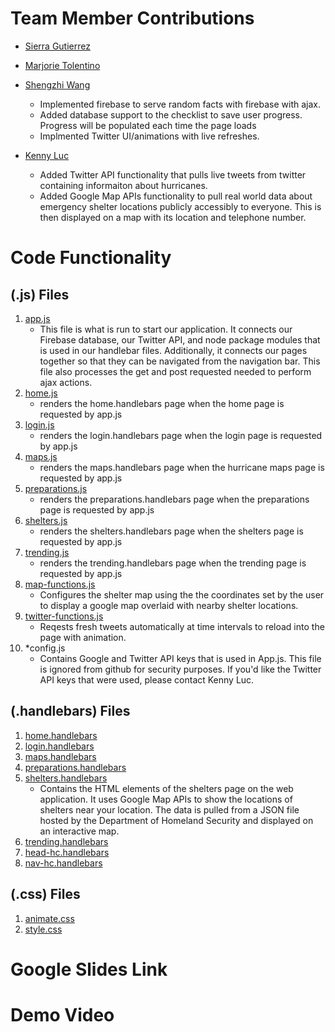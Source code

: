 # Team Member Contributions
* [Sierra Gutierrez](https://github.com/sierracaitlin)<br />

* [Marjorie Tolentino](https://github.com/marj-nt)<br />

* [Shengzhi Wang](https://github.com/ShengzhiW)<br />
    * Implemented firebase to serve random facts with firebase with ajax.
    * Added database support to the checklist to save user progress. Progress will be populated each time the page loads 
    * Implmented Twitter UI/animations with live refreshes.

* [Kenny Luc](https://github.com/kennyyluc)<br />
    * Added Twitter API functionality that pulls live tweets from twitter containing informaiton about hurricanes.
    * Added Google Map APIs functionality to pull real world data about emergency shelter locations publicly accessibly to everyone. This is then displayed on a map with its location and telephone number.

# Code Functionality 
## (.js) Files
1. [app.js](app.js)
      * This file is what is run to start our application. It connects our Firebase database, our Twitter API, and node package modules that is used in our handlebar files. Additionally, it connects our pages together so that they can be navigated from the navigation bar. This file also processes the get and post requested needed to perform ajax actions. 
2. [home.js](routes/home.js)
      * renders the home.handlebars page when the home page is requested by app.js
3. [login.js](routes/login.js)
      * renders the login.handlebars page when the login page is requested by app.js
4. [maps.js](routes/maps.js)
      * renders the maps.handlebars page when the hurricane maps page is requested by app.js
5. [preparations.js](routes/preparations.js)
      * renders the preparations.handlebars page when the preparations page is requested by app.js
6. [shelters.js](routes/shelters.js)
      * renders the shelters.handlebars page when the shelters page is requested by app.js
7. [trending.js](routes/trending.js)
      * renders the trending.handlebars page when the trending page is requested by app.js
8. [map-functions.js](public/script/map-functions.js)
      * Configures the shelter map using the the coordinates set by the user to display a google map overlaid with nearby shelter locations.
9. [twitter-functions.js](public/script/twitter-functions.js)
      * Reqests fresh tweets automatically at time intervals to reload into the page with animation.
10. *config.js
      * Contains Google and Twitter API keys that is used in App.js. This file is ignored from github for security purposes. If you'd like the Twitter API keys that were used, please contact Kenny Luc.


## (.handlebars) Files
1. [home.handlebars](views/home.handlebars)
2. [login.handlebars](views/login.handlebars)
3. [maps.handlebars](views/maps.handlebars)
4. [preparations.handlebars](views/preparations.handlebars)
5. [shelters.handlebars](views/shelters.handlebars)
    * Contains the HTML elements of the shelters page on the web application. It uses Google Map APIs to show the locations of shelters near your location. The data is pulled from a JSON file hosted by the Department of Homeland Security and displayed on an interactive map.
6. [trending.handlebars](views/trending.handlebars)
7. [head-hc.handlebars](views/partials/head-hc.handlebars)
8. [nav-hc.handlebars](views/partials/nav-hc.handlebars)

## (.css) Files
1. [animate.css](public/stylesheets/animate.css)
2. [style.css](public/stylesheets/style.css)

# Google Slides Link

# Demo Video
